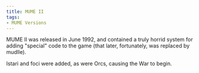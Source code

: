 ```yaml
---
title: MUME II
tags:
- MUME Versions
---
```


MUME II was released in June 1992, and contained a truly horrid system
for adding "special" code to the game (that later, fortunately, was
replaced by mudlle).

Istari and foci were added, as were Orcs, causing the War to begin.
